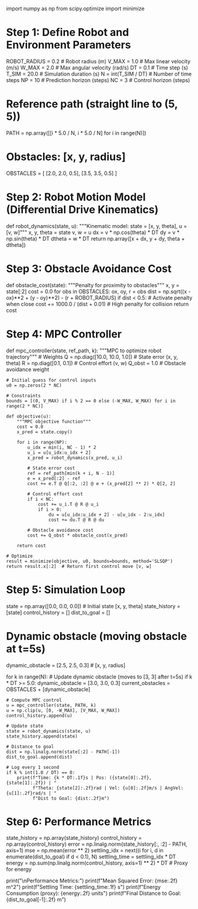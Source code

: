 import numpy as np
from scipy.optimize import minimize

# Step 1: Define Robot and Environment Parameters
ROBOT_RADIUS = 0.2  # Robot radius (m)
V_MAX = 1.0  # Max linear velocity (m/s)
W_MAX = 2.0  # Max angular velocity (rad/s)
DT = 0.1  # Time step (s)
T_SIM = 20.0  # Simulation duration (s)
N = int(T_SIM / DT)  # Number of time steps
NP = 10  # Prediction horizon (steps)
NC = 3   # Control horizon (steps)

# Reference path (straight line to (5, 5))
PATH = np.array([[i * 5.0 / N, i * 5.0 / N] for i in range(N)])

# Obstacles: [x, y, radius]
OBSTACLES = [
    [2.0, 2.0, 0.5],
    [3.5, 3.5, 0.5]
]

# Step 2: Robot Motion Model (Differential Drive Kinematics)
def robot_dynamics(state, u):
    """Kinematic model: state = [x, y, theta], u = [v, w]"""
    x, y, theta = state
    v, w = u
    dx = v * np.cos(theta) * DT
    dy = v * np.sin(theta) * DT
    dtheta = w * DT
    return np.array([x + dx, y + dy, theta + dtheta])

# Step 3: Obstacle Avoidance Cost
def obstacle_cost(state):
    """Penalty for proximity to obstacles"""
    x, y = state[:2]
    cost = 0.0
    for obs in OBSTACLES:
        ox, oy, r = obs
        dist = np.sqrt((x - ox)**2 + (y - oy)**2) - (r + ROBOT_RADIUS)
        if dist < 0.5:  # Activate penalty when close
            cost += 1000.0 / (dist + 0.01)  # High penalty for collision
    return cost

# Step 4: MPC Controller
def mpc_controller(state, ref_path, k):
    """MPC to optimize robot trajectory"""
    # Weights
    Q = np.diag([10.0, 10.0, 1.0])  # State error (x, y, theta)
    R = np.diag([0.1, 0.1])         # Control effort (v, w)
    Q_obst = 1.0                    # Obstacle avoidance weight
    
    # Initial guess for control inputs
    u0 = np.zeros(2 * NC)
    
    # Constraints
    bounds = [(0, V_MAX) if i % 2 == 0 else (-W_MAX, W_MAX) for i in range(2 * NC)]
    
    def objective(u):
        """MPC objective function"""
        cost = 0.0
        x_pred = state.copy()
        
        for i in range(NP):
            u_idx = min(i, NC - 1) * 2
            u_i = u[u_idx:u_idx + 2]
            x_pred = robot_dynamics(x_pred, u_i)
            
            # State error cost
            ref = ref_path[min(k + i, N - 1)]
            e = x_pred[:2] - ref
            cost += e.T @ Q[:2, :2] @ e + (x_pred[2] ** 2) * Q[2, 2]
            
            # Control effort cost
            if i < NC:
                cost += u_i.T @ R @ u_i
                if i > 0:
                    du = u[u_idx:u_idx + 2] - u[u_idx - 2:u_idx]
                    cost += du.T @ R @ du
            
            # Obstacle avoidance cost
            cost += Q_obst * obstacle_cost(x_pred)
        
        return cost
    
    # Optimize
    result = minimize(objective, u0, bounds=bounds, method='SLSQP')
    return result.x[:2]  # Return first control move [v, w]

# Step 5: Simulation Loop
state = np.array([0.0, 0.0, 0.0])  # Initial state [x, y, theta]
state_history = [state]
control_history = []
dist_to_goal = []

# Dynamic obstacle (moving obstacle at t=5s)
dynamic_obstacle = [2.5, 2.5, 0.3]  # [x, y, radius]

for k in range(N):
    # Update dynamic obstacle (moves to [3, 3] after t=5s)
    if k * DT >= 5.0:
        dynamic_obstacle = [3.0, 3.0, 0.3]
    current_obstacles = OBSTACLES + [dynamic_obstacle]
    
    # Compute MPC control
    u = mpc_controller(state, PATH, k)
    u = np.clip(u, [0, -W_MAX], [V_MAX, W_MAX])
    control_history.append(u)
    
    # Update state
    state = robot_dynamics(state, u)
    state_history.append(state)
    
    # Distance to goal
    dist = np.linalg.norm(state[:2] - PATH[-1])
    dist_to_goal.append(dist)
    
    # Log every 1 second
    if k % int(1.0 / DT) == 0:
        print(f"Time: {k * DT:.1f}s | Pos: ({state[0]:.2f}, {state[1]:.2f}) | "
              f"Theta: {state[2]:.2f}rad | Vel: {u[0]:.2f}m/s | AngVel: {u[1]:.2f}rad/s | "
              f"Dist to Goal: {dist:.2f}m")

# Step 6: Performance Metrics
state_history = np.array(state_history)
control_history = np.array(control_history)
error = np.linalg.norm(state_history[:, :2] - PATH, axis=1)
mse = np.mean(error ** 2)
settling_idx = next((i for i, d in enumerate(dist_to_goal) if d < 0.1), N)
settling_time = settling_idx * DT
energy = np.sum(np.linalg.norm(control_history, axis=1) ** 2) * DT  # Proxy for energy

print("\nPerformance Metrics:")
print(f"Mean Squared Error: {mse:.2f} m^2")
print(f"Settling Time: {settling_time:.1f} s")
print(f"Energy Consumption (proxy): {energy:.2f} units")
print(f"Final Distance to Goal: {dist_to_goal[-1]:.2f} m")

